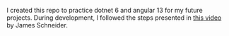 I created this repo to practice dotnet 6 and angular 13 for my future projects.
During development, I followed the steps presented in [this video](https://www.youtube.com/watch?v=rzPFEuKlPhM) by James Schneider.
